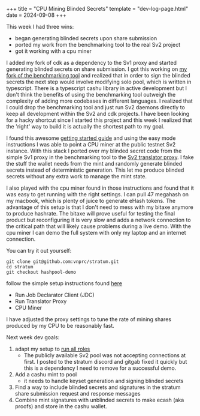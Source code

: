 +++
title = "CPU Mining Blinded Secrets"
template = "dev-log-page.html"
date = 2024-09-08
+++

This week I had three wins:
- began generating blinded secrets upon share submission
- ported my work from the benchmarking tool to the real Sv2 project
- got it working with a cpu miner

I added my fork of cdk as a dependency to the Sv1 proxy and started generating blinded secrets on share submission. I got this working on [my fork of the benchmarking tool](https://github.com/vnprc/benchmarking-tool/tree/hashpool-demo) and realized that in order to sign the blinded secrets the next step would involve modifying solo pool, which is written in typescript. There is a typescript cashu library in active development but I don't think the benefits of using the benchmarking tool outweigh the complexity of adding more codebases in different languages. I realized that I could drop the benchmarking tool and just run Sv2 daemons directly to keep all development within the Sv2 and cdk projects. I have been looking for a hacky shortcut since I started this project and this week I realized that the 'right' way to build it is actually the shortest path to my goal.

I found this awesome [getting started guide](https://stratumprotocol.org/getting-started/) and using the easy mode instructions I was able to point a CPU miner at the public testnet Sv2 instance. With this stack I ported over my blinded secret code from the simple Sv1 proxy in the benchmarking tool to the [Sv2 translator proxy](https://github.com/vnprc/stratum/tree/hashpool-demo). I fake the stuff the wallet needs from the mint and randomly generate blinded secrets instead of deterministic generation. This let me produce blinded secrets without any extra work to manage the mint state.

I also played with the cpu miner found in those instructions and found that it was easy to get running with the right settings. I can pull 47 megahash on my macbook, which is plenty of juice to generate eHash tokens. The advantage of this setup is that I don't need to mess with my bitaxe anymore to produce hashrate. The bitaxe will prove useful for testing the final product but reconfiguring it is very slow and adds a network connection to the critical path that will likely cause problems during a live demo. With the cpu miner I can demo the full system with only my laptop and an internet connection.

You can try it out yourself:
```
git clone git@github.com:vnprc/stratum.git
cd stratum
git checkout hashpool-demo
```

follow the simple setup instructions found [here](https://stratumprotocol.org/getting-started/#run-job-declarator-client-jdc)
- Run Job Declarator Client (JDC)
- Run Translator Proxy
- CPU Miner

I have adjusted the proxy settings to tune the rate of mining shares produced by my CPU to be reasonably fast.

Next week dev goals:
1. adapt my setup to [run all roles](https://stratumprotocol.org/getting-started/#ii-getting-started---running-all-roles)
    - The publicly available Sv2 pool was not accepting connections at first. I posted to the stratum discord and gitgab fixed it quickly 
    but this is a dependency I need to remove for a successful demo.
2. Add a cashu mint to pool
    - it needs to handle keyset generation and signing blinded secrets
3. Find a way to include blinded secrets and signatures in the stratum share submission request and response messages
4. Combine mint signatures with unblinded secrets to make ecash (aka proofs) and store in the cashu wallet.
